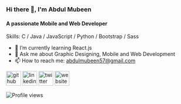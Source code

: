 ### Hi there 👋, I'm Abdul Mubeen
#### A passionate Mobile and Web Developer

Skills: C / Java / JavaScript / Python / Bootstrap / Sass

- 🌱 I’m currently learning React.js 
- 💬 Ask me about Graphic Designing, Mobile and Web Development
- 📫 How to reach me: abdulmubeen57@gmail.com 


[<img src='https://img.icons8.com/color/48/null/github--v1.png' alt='github' height='40' class='filter-gray'>](https://github.com/abdulmubeen)  [<img src='https://img.icons8.com/color/48/null/linkedin--v1.png' alt='linkedin' height='40'>](https://www.linkedin.com/in/mohd-abdul-mubeen/)  [<img src='https://img.icons8.com/color/48/null/twitter--v1.png' alt='twitter' height='40'>](https://twitter.com/abdul_mubeen_)  [<img src='https://img.icons8.com/color/48/null/domain--v1.png' alt='website' height='40'>](https://abdulmubeen.github.io)  

![Profile views](https://gpvc.arturio.dev/abdulmubeen)  
